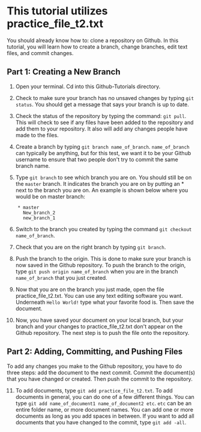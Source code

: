 # This tutorial utilizes practice_file_t2.txt

You should already know how to: clone a repository on Github. 
In this tutorial, you will learn how to create a branch, change branches, edit text files, and commit changes.

## Part 1: Creating a New Branch
1. Open your terminal. Cd into this Github-Tutorials directory. 

2. Check to make sure your branch has no unsaved changes by typing `git status`. You should get a message that says your branch is up to date. 

3. Check the status of the repository by typing the command: `git pull`. This will check to see if any files have been added to the repository and add them to your repository. It also will add any changes people have made to the files.

4. Create a branch by typing `git branch name_of_branch`. `name_of_branch` can typically be anything, but for this test, we want it to be your Github username to ensure that two people don't try to commit the same branch name.

5. Type `git branch` to see which branch you are on. You should still be on the `master` branch. It indicates the branch you are on by putting an * next to the branch you are on. An example is shown below where you would be on master branch:
  ``` 
      * master
        New_branch_2
        new_branch_1 
  ```


6. Switch to the branch you created by typing the command `git checkout name_of_branch`. 

7. Check that you are on the right branch by typing `git branch`.

8. Push the branch to the origin. This is done to make sure your branch is now saved in the Github repository. To push the branch to the origin, type `git push origin name_of_branch` when you are in the branch `name_of_branch` that you just created.

9. Now that you are on the branch you just made, open the file practice_file_t2.txt. You can use any text editing software you want. Underneath `Hello World!` type what your favorite food is. Then save the document.

10. Now, you have saved your document on your local branch, but your branch and your changes to practice_file_t2.txt don't appear on the Github repository. The next step is to push the file onto the repository.


## Part 2: Adding, Committing, and Pushing Files
To add any changes you make to the Github repository, you have to do three steps: add the document to the next commit. Commit the document(s) that you have changed or created. Then push the commit to the repository.

11. To add documents, type `git add practice_file_t2.txt`. To add documents in general, you can do one of a few different things. You can type `git add name_of_document1 name_of_document2 etc`. `etc` can be an entire folder name, or more document names. You can add one or more documents as long as you add spaces in between. If you want to add all documents that you have changed to the commit, type `git add -all`. 

